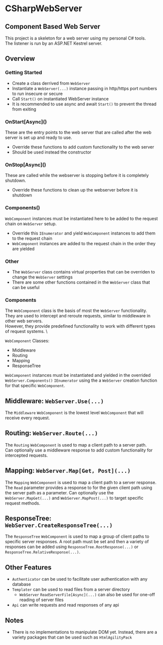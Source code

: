 # CSharpWebServer
## Component Based Web Server
This project is a skeleton for a web server using my personal C# tools. \
The listener is run by an ASP.NET Kestrel server.

## Overview

### Getting Started
- Create a class derrived from `WebServer`
- Instantiate a `WebServer(...)` instance passing in http/https port numbers to run insecure or secure
- Call `Start()` on instantiated WebServer instance
- It is recommended to use async and await `Start()` to prevent the thread from exiting

### OnStart\[Async\]()
These are the entry points to the web server that are called after the web server is set up and ready to use.
- Override these functions to add custom functionality to the web server
- Should be used instead the constructor

### OnStop\[Async\]()
These are called while the webserver is stopping before it is completely shutdown.
- Override these functions to clean up the webserver before it is shutdown

### Components()
`WebComponent` instances must be instantiated here to be added to the request chain on `WebServer` setup.
- Override this `IEnumerator` and yield `WebComponent` instances to add them to the request chain
- `WebComponent` instances are added to the request chain in the order they are yielded

### Other
- The `WebServer` class contains virtual properties that can be overriden to change the `WebServer` settings
- There are some other functions contained in the `WebServer` class that can be useful

### Components
The `WebComponent` class is the basis of most the `WebServer` functionality. \
They are used to intercept and reroute requests, similar to middleware in other web servers. \
However, they provide predefined functionality to work with different types of request systems. \

`WebComponent` Classes:
- Middleware
- Routing
- Mapping
- ResponseTree

`WebComponent` instances must be instantiated and yielded in the overrided 
`WebServer.Components()` `IEnumerator` using the a `WebServer` creation function for that specific `WebComponent`.

## Middleware: `WebServer.Use(...)`
The `Middleware` `WebComponent` is the lowest level `WebComponent` that will receive every request.

## Routing: `WebServer.Route(...)`
The `Routing` `WebComponent` is used to map a client path to a server path. \
Can optionally use a middleware response to add custom functionality for intercepted requests.

## Mapping: `WebServer.Map[Get, Post](...)`
The `Mapping` `WebComponent` is used to map a client path to a server response. \
The `Read` parameter provides a response to for the given client path using the server path as a parameter.
Can optionally use the `WebServer.MapGet(...)` and `WebServer.MapPost(...)` to target specific request methods.

## ResponseTree: `WebServer.CreateResponseTree(...)`
The `ResponseTree` `WebComponent` is used to map a group of client paths to specific server responses.
A root path must be set and then a variety of responses can be added using `ResponseTree.RootResponse(...)` or `ResponseTree.RelativeResponse(...)`.

## Other Features
- `Authenticator` can be used to facilitate user authentication with any database
- `Templater` can be used to read files from a server directory
  - `WebServer` `ReadServerFile[Async](...)` can also be used for one-off reading of server files
- `Api` can write requests and read responses of any api

## Notes
- There is no implementations to manipulate DOM yet. Instead, there are a variety packages that can be used such as `HtmlAgilityPack`
